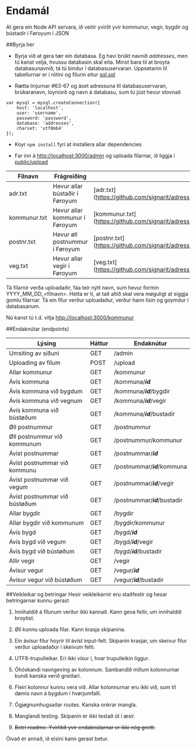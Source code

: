 # Endamál
At gera ein Node API servara, ið veitir yvirlit yvir kommunur, vegir, bygdir og bústadir í Føroyum í JSON

##Byrja her
* Byrja við at gera tær ein databasa. Eg havi brúkt navnið *addresses*, men tú kanst velja, hvussu databasin skal eita. Minst bara til at broyta databasunavnið, tá tú bindur í databasuservaran. Uppsetanin til tabellurnar er í rótini og fílurin eitur [sql.sql](https://github.com/signarit/adressur/blob/master/sql.sql)

* Rætta linjurnar \#63-67 og áset adressuna til databasuservaran, brúkaranavn, loyniorð og navn á databasu, sum tú júst hevur stovnað 
```
var mysql = mysql.createConnection({
	host: 'localhost',
	user: 'username',
	password: 'password',
	database: 'addresses',
	charset: 'utf8mb4'
});
```
* Koyr ```npm install``` fyri at installera allar dependencies

* Far inn á [http://localhost:3000/admin](http://localhost:3000/admin) og uploada fílarnar, ið liggja í [public/upload](https://github.com/signarit/adressur/tree/master/public/upload) 

| Fílnavn | Frágreiðing | Leinkja |
--- | --- | ---
adr.txt | Hevur allar bústaðir í Føroyum | [adr.txt] (https://github.com/signarit/adressur/blob/master/public/upload/adr.txt)
kommunur.txt | Hevur allar kommunur í Føroyum | [kommunur.txt] (https://github.com/signarit/adressur/blob/master/public/upload/kommunur.txt)
postnr.txt | Hevur øll postnummur í Føroyum | [postnr.txt] (https://github.com/signarit/adressur/blob/master/public/upload/postnr.txt)
veg.txt | Hevur allar vegir í Føroyum | [veg.txt] (https://github.com/signarit/adressur/blob/master/public/upload/veg.txt)

Tá fílarnir verða uploadaðir, fáa teir nýtt navn, sum hevur formin YYYY_MM_DD_\<fílnavn\>. Hetta er tí, at tað altíð skal vera møguligt at síggja gomlu fílarnar. Tá ein fílur verður uploadaður, verður hann lisin og goymdur í databasanum.

Nú kanst tú t.d. vitja [http://localhost:3000/kommunur](http://localhost:3000/kommunur)

##Endaknútar (endpoints)

| Lýsing | Háttur | Endaknútur
---|---|---
| Umsiting av síðuni | GET | /admin
| Uploading av fílum | POST | /upload
| Allar kommunur | GET | /kommunur
| Ávís kommuna | GET | /kommuna/**_id_**
| Ávís kommuna við bygdum | GET | /kommuna/**_id_**/bygdir
| Ávís kommuna við vegnum | GET | /kommuna/**_id_**/vegir
| Ávís kommuna við bústøðum | GET | /kommuna/**_id_**/bustadir
| Øll postnummur | GET | /postnummur
| Øll postnummur við kommunum | GET | /postnummur/kommunur
| Ávíst postnummar | GET | /postnummar/**_id_**
| Ávíst postnummar við kommunu | GET | /postnummar/**_id_**/kommuna
| Ávíst postnummar við vegum | GET | /postnummar/**_id_**/vegir
| Ávíst postnummar við bústøðum | GET | /postnummar/**_id_**/bustadir
| Allar bygdir | GET | /bygdir
| Allar bygdir við kommunum | GET | /bygdir/kommunur
| Ávís bygd | GET | /bygd/**_id_**
| Ávís bygd við vegum | GET | /bygd/**_id_**/vegir
| Ávís bygd við bústøðum | GET | /bygd/**_id_**/bustadir
| Allir vegir | GET | /vegir
| Ávísur vegur | GET | /vegur/**_id_**
| Ávísur vegur við bústøðum | GET | /vegur/**_id_**/bustadir

##Veikleikar og betringar
Hesir veikleikarnir eru staðfestir og hesar betringarnar kunnu gerast

1. Innihaldið á fílunum verður ikki kannað. Kann geva feilir, um innihaldið broytist.

2. Øll kunnu uploada fílar. Kann krasja skipanina.

3. Ein ávísur fílur hoyrir til ávíst input-felt. Skipanin krasjar, um skeivur fílur verður uploadaður í skeivum felti.

4. UTF8-trupulleikar. Eri ikki vísur í, hvar trupulleikin liggur.

5. Óhóskandi navngeving av kolonnum. Sambandið millum kolonnurnar kundi kanska verið greiðari.

6. Fleiri kolonnur kunnu vera við. Allar kolonnurnar eru ikki við, sum til dømis navn á bygdum í hvørjumfalli.

7. Ógjøgnumhugsaðar routes. Kanska onkrar mangla.

8. Manglandi testing. Skipanin er ikki testað út í æsir.

9. ~~Betri readme. Yvirlitið yvir endaknútarnar er ikki nóg greitt.~~

Óivað er annað, ið eisini kann gerast betur.
